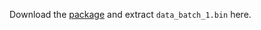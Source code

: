 Download the [package](https://www.cs.toronto.edu/~kriz/cifar-10-binary.tar.gz) and extract `data_batch_1.bin` here.
